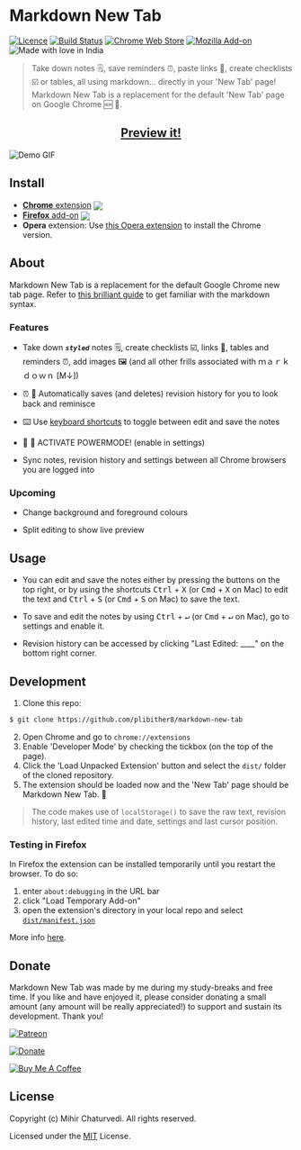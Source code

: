 # Markdown New Tab

[link-cws]: https://chrome.google.com/webstore/detail/demppioeofcekpjcnlkmdjbabifjnokj "Version published on Chrome Web Store"
[link-amo]: https://addons.mozilla.org/en-US/firefox/addon/markdown-new-tab/ "Version published on Mozilla Add-ons"

[![Licence](https://img.shields.io/badge/License-MIT-green.svg?style=flat-square)](LICENSE) 
[![Build Status](https://img.shields.io/travis/plibither8/markdown-new-tab/master.svg?style=flat-square)](https://travis-ci.org/plibither8/markdown-new-tab)
[![Chrome Web Store](https://img.shields.io/chrome-web-store/users/demppioeofcekpjcnlkmdjbabifjnokj.svg?label=chrome%20users&style=flat-square)][link-cws]
[![Mozilla Add-on](https://img.shields.io/amo/users/markdown-new-tab.svg?label=firefox%20users&style=flat-square)][link-amo]
![Made with love in India](https://madewithlove.now.sh/in?heart=true&colorB=%23ff701f&template=flat-square)

> Take down notes 🗒️, save reminders ⏰, paste links 🔗, create checklists ☑️ or tables, all using markdown... directly in your 'New Tab' page! Markdown New Tab is a replacement for the default 'New Tab' page on Google Chrome 🆕 🎉.

<h2 align="center">
  <a href="https://mdnt.mihir.ch">Preview it!</a>
</h2>

![Demo GIF](/assets/demo.gif)

## Install

- [**Chrome** extension][link-cws] [<img valign="middle" src="https://img.shields.io/chrome-web-store/v/demppioeofcekpjcnlkmdjbabifjnokj.svg?label=%20">][link-cws]
- [**Firefox** add-on][link-amo] [<img valign="middle" src="https://img.shields.io/amo/v/markdown-new-tab.svg?label=%20">][link-amo]
- **Opera** extension: Use [this Opera extension](https://addons.opera.com/en/extensions/details/download-chrome-extension-9/) to install the Chrome version.

## About

Markdown New Tab is a replacement for the default Google Chrome new tab page. Refer to [this brilliant guide](https://github.github.com/gfm/) to get familiar with the markdown syntax.

### Features

* Take down _**`styled`**_ notes 🗒️, create checklists ☑️, links 🔗, tables and reminders ⏰, add images 🖼️ (and all other frills associated with ｍａｒｋｄｏｗｎ [M↓])

* ⏰ 💾 Automatically saves (and deletes) revision history for you to look back and reminisce

* ⌨️ Use [keyboard shortcuts](#Usage) to toggle between edit and save the notes

* 💪 💪 ACTIVATE POWERMODE! (enable in settings)

* Sync notes, revision history and settings between all Chrome browsers you are logged into

### Upcoming

* Change background and foreground colours

* Split editing to show live preview

## Usage

* You can edit and save the notes either by pressing the buttons on the top right, or by using the shortcuts <kbd>Ctrl</kbd> + <kbd>X</kbd> (or <kbd>Cmd</kbd> + <kbd>X</kbd> on Mac) to edit the text and <kbd>Ctrl</kbd> + <kbd>S</kbd> (or <kbd>Cmd</kbd> + <kbd>S</kbd> on Mac) to save the text.

* To save and edit the notes by using <kbd>Ctrl</kbd> + <kbd>↵</kbd> (or <kbd>Cmd</kbd> + <kbd>↵</kbd> on Mac), go to settings and enable it.

* Revision history can be accessed by clicking "Last Edited: ____" on the bottom right corner.

## Development

1. Clone this repo:

```sh
$ git clone https://github.com/plibither8/markdown-new-tab
```

2. Open Chrome and go to `chrome://extensions`
3. Enable 'Developer Mode' by checking the tickbox (on the top of the page).
4. Click the 'Load Unpacked Extension' button and select the `dist/` folder of the cloned repository.
5. The extension should be loaded now and the 'New Tab' page should be Markdown New Tab. 🎉

> The code makes use of `localStorage()` to save the raw text, revision history, last edited time and date, settings and last cursor position.

### Testing in Firefox

In Firefox the extension can be installed temporarily until you restart the browser. To do so:

1. enter `about:debugging` in the URL bar
2. click "Load Temporary Add-on"
3. open the extension's directory in your local repo and select [`dist/manifest.json`](dist/manifest.json)

More info [here](https://developer.mozilla.org/en-US/Add-ons/WebExtensions/Temporary_Installation_in_Firefox).

## Donate

Markdown New Tab was made by me during my study-breaks and free time. If you like and have enjoyed it, please consider donating a small amount (any amount will be really appreciated!) to support and sustain its development. Thank you!

[![Patreon](https://img.shields.io/badge/Become%20a-patreon-orange.svg?style=for-the-badge&logo=patreon)](https://www.patreon.com/plibither8)

[![Donate](https://img.shields.io/badge/donate-PayPal-blue.svg?style=for-the-badge&logo=paypal)](https://paypal.me/plibither8)

[![Buy Me A Coffee](https://www.buymeacoffee.com/assets/img/custom_images/purple_img.png)](https://www.buymeacoffee.com/plibither8)

## License

Copyright (c) Mihir Chaturvedi. All rights reserved.

Licensed under the [MIT](LICENSE) License.
